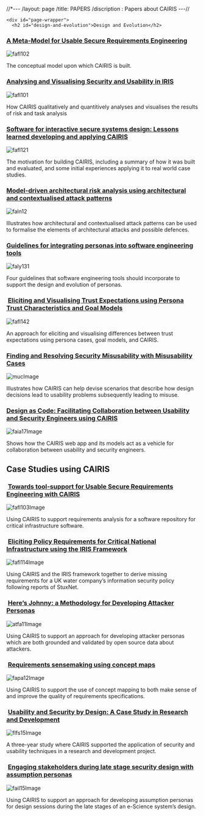 //*---
/layout: page
/title: PAPERS
/discription : Papers about CAIRIS
---//

<div id="js-menu-screen" class="menu-screen"></div>


    <div id="page-wrapper">
      <h2 id="design-and-evolution">Design and Evolution</h2>

<h3 id="a-meta-model-for-usable-secure-requirements-engineeringhttpwwwshamalfailycomwp-contentpapercite-datapdffafl102pdf"><a href="http://www.shamalfaily.com/wp-content/papercite-data/pdf/fafl102.pdf">A Meta-Model for Usable Secure Requirements Engineering</a></h3>

<p><img src="/images/fafl102Image.pdf" alt="fafl102" /></p>

<p>The conceptual model upon which CAIRIS is built.</p>

<h3 id="analysing-and-visualising-security-and-usability-in-irishttpwwwshamalfailycomwp-contentpapercite-datapdffafl101pdf"><a href="http://www.shamalfaily.com/wp-content/papercite-data/pdf/fafl101.pdf">Analysing and Visualising Security and Usability in IRIS</a></h3>

<p><img src="/images/fafl101Image.pdf" alt="fafl101" /></p>

<p>How CAIRIS qualitatively and quantitively analyses and visualises the results of risk and task analysis</p>

<h3 id="software-for-interactive-secure-systems-design-lessons-learned-developing-and-applying-cairishttpwwwshamalfailycomwp-contentpapercite-datapdffafl121pdf"><a href="http://www.shamalfaily.com/wp-content/papercite-data/pdf/fafl121.pdf">Software for interactive secure systems design: Lessons learned developing and applying CAIRIS</a></h3>

<p><img src="/images/fafl121Image.pdf" alt="fafl121" /></p>

<p>The motivation for building CAIRIS, including a summary of how it was built and evaluated, and some initial experiences applying it to real world case studies.</p>

<h3 id="model-driven-architectural-risk-analysis-using-architectural-and-contextualised-attack-patternshttpwwwshamalfailycomwp-contentpapercite-datapdffaln12pdf"><a href="http://www.shamalfaily.com/wp-content/papercite-data/pdf/faln12.pdf">Model-driven architectural risk analysis using architectural and contextualised attack patterns</a></h3>

<p><img src="/images/faln12Image.pdf" alt="faln12" /></p>

<p>Illustrates how architectural and contextualised attack patterns can be used to formalise the elements of architectural attacks and possible defences.</p>

<h3 id="guidelines-for-integrating-personas-into-software-engineering-toolshttpwwwshamalfailycomwp-contentpapercite-datapdffaly131pdf"><a href="http://www.shamalfaily.com/wp-content/papercite-data/pdf/faly131.pdf">Guidelines for integrating personas into software engineering tools</a></h3>

<p><img src="/images/faly131Image.pdf" alt="faly131" /></p>

<p>Four guidelines that software engineering tools should incorporate to support the design and evolution of personas.</p>

<h3 id="eliciting-and-visualising-trust-expectations-using-persona-trust-characteristics-and-goal-modelshttpwwwshamalfailycomwp-contentpapercite-datapdffafl142pdf"> <a href="http://www.shamalfaily.com/wp-content/papercite-data/pdf/fafl142.pdf">Eliciting and Visualising Trust Expectations using Persona Trust Characteristics and Goal Models</a></h3>

<p><img src="/images/fafl142Image.pdf" alt="fafl142" /></p>

<p>An approach for eliciting and visualising differences between trust expectations using persona cases, goal models, and CAIRIS.</p>

<h3 id="finding-and-resolving-security-misusability-with-misusability-caseshttpdxdoiorg101007s00766-014-0217-8"><a href="http://dx.doi.org/10.1007/s00766-014-0217-8">Finding and Resolving Security Misusability with Misusability Cases</a></h3>

<p><img src="/images/mucImage.pdf" alt="mucImage" /></p>

<p>Illustrates how CAIRIS can help devise scenarios that describe how design decisions lead to usability problems subsequently leading to misuse.</p>

<h3 id="design-as-code-facilitating-collaboration-between-usability-and-security-engineers-using-cairishttpwwwshamalfailycomwp-contentpapercite-datapdffaia17pdf"><a href="http://www.shamalfaily.com/wp-content/papercite-data/pdf/faia17.pdf">Design as Code: Facilitating Collaboration between Usability and Security Engineers using CAIRIS</a></h3>

<p><img src="/images/faia17Image.pdf" alt="faia17Image" /></p>

<p>Shows how the CAIRIS web app and its models act as a vehicle for collaboration between usability and security engineers.</p>

<h2 id="case-studies-using-cairis">Case Studies using CAIRIS</h2>

<h3 id="towards-tool-support-for-usable-secure-requirements-engineering-with-cairishttpwwwshamalfailycomwp-contentpapercite-datapdffafl103pdf"> <a href="http://www.shamalfaily.com/wp-content/papercite-data/pdf/fafl103.pdf">Towards tool-support for Usable Secure Requirements Engineering with CAIRIS</a></h3>

<p><img src="/images/fafl103Image.pdf" alt="fafl103Image" /></p>

<p>Using CAIRIS to support requirements analysis for a software repository for critical infrastructure software.</p>

<h3 id="eliciting-policy-requirements-for-critical-national-infrastructure-using-the-iris-frameworkhttpwwwshamalfailycomwp-contentpapercite-datapdffafl114pdf"> <a href="http://www.shamalfaily.com/wp-content/papercite-data/pdf/fafl114.pdf">Eliciting Policy Requirements for Critical National Infrastructure using the IRIS Framework</a></h3>

<p><img src="/images/fafl114Image.pdf" alt="fafl114Image" /></p>

<p>Using CAIRIS and the IRIS framework together to derive missing requirements for a UK water company’s information security policy following reports of StuxNet.</p>

<h3 id="heres-johnny-a-methodology-for-developing-attacker-personashttpwwwshamalfailycomwp-contentpapercite-datapdfatfa11pdf"> <a href="http://www.shamalfaily.com/wp-content/papercite-data/pdf/atfa11.pdf">Here’s Johnny: a Methodology for Developing Attacker Personas</a></h3>

<p><img src="/images/atfa11Image.pdf" alt="atfa11Image" /></p>

<p>Using CAIRIS to support an approach for developing attacker personas which are both grounded and validated by open source data about attackers.</p>

<h3 id="requirements-sensemaking-using-concept-mapshttpwwwshamalfailycomwp-contentpapercite-datapdffapa12pdf"> <a href="http://www.shamalfaily.com/wp-content/papercite-data/pdf/fapa12.pdf">Requirements sensemaking using concept maps</a></h3>

<p><img src="/images/fapa12Image.pdf" alt="fapa12Image" /></p>

<p>Using CAIRIS to support the use of concept mapping to both make sense of and improve the quality of requirements specifications.</p>

<h3 id="usability-and-security-by-design-a-case-study-in-research-and-developmenthttpwwwshamalfailycomwp-contentpapercite-datapdfflfs15pdf"> <a href="http://www.shamalfaily.com/wp-content/papercite-data/pdf/flfs15.pdf">Usability and Security by Design: A Case Study in Research and Development</a></h3>

<p><img src="/images/flfs15Image.pdf" alt="flfs15Image" /></p>

<p>A three-year study where CAIRIS supported the application of security and usability techniques in a research and development project.</p>

<h3 id="engaging-stakeholders-during-late-stage-security-design-with-assumption-personashttpwwwshamalfailycomwp-contentpapercite-datapdffail15pdf"> <a href="http://www.shamalfaily.com/wp-content/papercite-data/pdf/fail15.pdf">Engaging stakeholders during late stage security design with assumption personas</a></h3>

<p><img src="/images/fail15Image.pdf" alt="fail15Image" /></p>

<p>Using CAIRIS to support an approach for developing assumption personas for design sessions during the late stages of an e-Science system’s design.</p>
